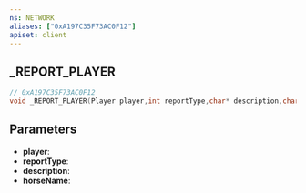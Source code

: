 ```yaml
---
ns: NETWORK
aliases: ["0xA197C35F73AC0F12"]
apiset: client
---
```

## _REPORT_PLAYER

```c
// 0xA197C35F73AC0F12
void _REPORT_PLAYER(Player player,int reportType,char* description,char* horseName);
```


## Parameters
* **player**:
* **reportType**:
* **description**:
* **horseName**: